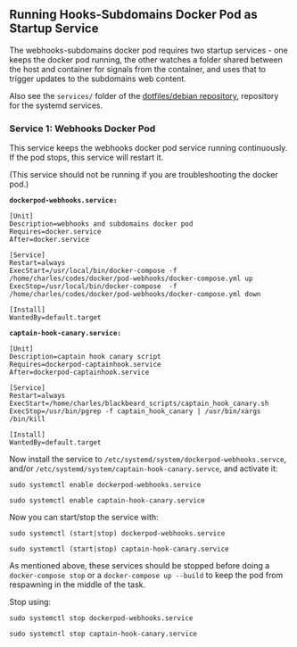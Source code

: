 ## Running Hooks-Subdomains Docker Pod as Startup Service

The webhooks-subdomains docker pod requires two startup
services - one keeps the docker pod running, the other
watches a folder shared between the host and container
for signals from the container, and uses that to trigger
updates to the subdomains web content.

Also see the `services/` folder of the
[dotfiles/debian repository](https://git.charlesreid1.com/dotfiles/debian),
repository for the systemd services.


### Service 1: Webhooks Docker Pod

This service keeps the webhooks docker pod service running
continuously. If the pod stops, this service will restart it.

(This service should not be running if you are troubleshooting
the docker pod.)

**`dockerpod-webhooks.service:`**

```
[Unit]
Description=webhooks and subdomains docker pod
Requires=docker.service
After=docker.service

[Service]
Restart=always
ExecStart=/usr/local/bin/docker-compose -f /home/charles/codes/docker/pod-webhooks/docker-compose.yml up
ExecStop=/usr/local/bin/docker-compose  -f /home/charles/codes/docker/pod-webhooks/docker-compose.yml down

[Install]
WantedBy=default.target
```

**`captain-hook-canary.service:`**

```
[Unit]
Description=captain hook canary script
Requires=dockerpod-captainhook.service
After=dockerpod-captainhook.service

[Service]
Restart=always
ExecStart=/home/charles/blackbeard_scripts/captain_hook_canary.sh
ExecStop=/usr/bin/pgrep -f captain_hook_canary | /usr/bin/xargs /bin/kill 

[Install]
WantedBy=default.target
```

Now install the service to `/etc/systemd/system/dockerpod-webhooks.servce`,
and/or `/etc/systemd/system/captain-hook-canary.servce`,
and activate it:

```
sudo systemctl enable dockerpod-webhooks.service

sudo systemctl enable captain-hook-canary.service
```

Now you can start/stop the service with:

```
sudo systemctl (start|stop) dockerpod-webhooks.service

sudo systemctl (start|stop) captain-hook-canary.service
```

As mentioned above, these services should be stopped before
doing a `docker-compose stop` or a `docker-compose up --build`
to keep the pod from respawning in the middle of the task.

Stop using:

```
sudo systemctl stop dockerpod-webhooks.service

sudo systemctl stop captain-hook-canary.service
```


